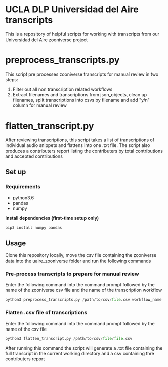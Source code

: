 # UCLA DLP Universidad del Aire transcripts
This is a repository of helpful scripts for working with transcripts from our Universidad del Aire zooniverse project


# preprocess_transcripts.py
This script pre processes zooniverse transcripts for manual review in two steps:
1. Filter out all non transcription related workflows
2. Extract filenames and transcriptions from json_objects, clean up filenames, split transcriptions into csvs by filename and add "y/n" column for manual review

# flatten_transcript.py

After reviewing transcriptions, this script takes a list of transcriptions of individual audio snippets and flattens into one .txt file. The script also produces a contributers report listing the contributers by total contributions and accepted contributions

## Set up

### Requirements
- python3.6
- pandas
- numpy

**Install dependencies (first-time setup only)**

```bash
pip3 install numpy pandas
```

## Usage

Clone this repository locally, move the csv file containing the zooniverse data into the uaire_zooniverse folder and run the following commands

### Pre-process transcripts to prepare for manual review
Enter the following command into the command prompt followed by the name of the zooniverse csv file and the name of the transcription workflow

```python
python3 preprocess_transcripts.py /path/to/csv/file.csv workflow_name
```




### Flatten .csv file of transcriptions
Enter the following command into the command prompt followed by the name of the csv file
 ```python 
python3 flatten_transcript.py /path/to/csv/file/file.csv 
 ```

 After running this command the script will generate a .txt file containing the full transcript in the current working directory and a csv containing thre contributers report


